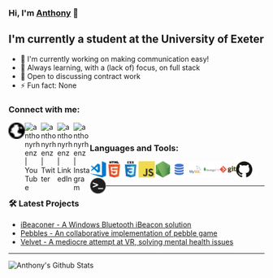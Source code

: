### Hi, I'm [Anthony][website] 👋

## I'm currently a student at the University of Exeter
- 🔭 I'm currently working on making communication easy!
- 🌱 Always learning, with a (lack of) focus, on full stack
- 📝 Open to discussing contract work
- ⚡ Fun fact: None

### Connect with me:

[<img align="left" alt="rhe.nz" width="32px" src="https://raw.githubusercontent.com/iconic/open-iconic/master/svg/globe.svg" />][website]
[<img align="left" alt="anthonyrhenz | YouTube" width="32px" src="https://cdn.jsdelivr.net/npm/simple-icons@v3/icons/youtube.svg" />][youtube]
[<img align="left" alt="anthonyrhenz | Twitter" width="32px" src="https://cdn.jsdelivr.net/npm/simple-icons@v3/icons/twitter.svg" />][twitter]
[<img align="left" alt="anthonyrhenz | LinkedIn" width="32px" src="https://cdn.jsdelivr.net/npm/simple-icons@v3/icons/linkedin.svg" />][linkedin]
[<img align="left" alt="anthonyrhenz | Instagram" width="32px" src="https://cdn.jsdelivr.net/npm/simple-icons@v3/icons/instagram.svg" />][instagram]

<br />

### Languages and Tools:

[<img align="left" alt="Visual Studio Code" width="32px" src="https://raw.githubusercontent.com/github/explore/80688e429a7d4ef2fca1e82350fe8e3517d3494d/topics/visual-studio-code/visual-studio-code.png" />][languagelink]
[<img align="left" alt="HTML5" width="32px" src="https://raw.githubusercontent.com/github/explore/80688e429a7d4ef2fca1e82350fe8e3517d3494d/topics/html/html.png" />][languagelink]
[<img align="left" alt="CSS3" width="32px" src="https://raw.githubusercontent.com/github/explore/80688e429a7d4ef2fca1e82350fe8e3517d3494d/topics/css/css.png" />][languagelink]
[<img align="left" alt="JavaScript" width="32px" src="https://raw.githubusercontent.com/github/explore/80688e429a7d4ef2fca1e82350fe8e3517d3494d/topics/javascript/javascript.png" />][languagelink]
[<img align="left" alt="Node.js" width="32px" src="https://raw.githubusercontent.com/github/explore/80688e429a7d4ef2fca1e82350fe8e3517d3494d/topics/nodejs/nodejs.png" />][languagelink]
[<img align="left" alt="SQL" width="32px" src="https://raw.githubusercontent.com/github/explore/80688e429a7d4ef2fca1e82350fe8e3517d3494d/topics/sql/sql.png" />][languagelink]
[<img align="left" alt="MySQL" width="32px" src="https://raw.githubusercontent.com/github/explore/80688e429a7d4ef2fca1e82350fe8e3517d3494d/topics/mysql/mysql.png" />][languagelink]
[<img align="left" alt="MongoDB" width="32px" src="https://raw.githubusercontent.com/github/explore/80688e429a7d4ef2fca1e82350fe8e3517d3494d/topics/mongodb/mongodb.png" />][languagelink]
[<img align="left" alt="Git" width="32px" src="https://raw.githubusercontent.com/github/explore/80688e429a7d4ef2fca1e82350fe8e3517d3494d/topics/git/git.png" />][languagelink]
[<img align="left" alt="GitHub" width="32px" src="https://raw.githubusercontent.com/github/explore/78df643247d429f6cc873026c0622819ad797942/topics/github/github.png" />][languagelink]
[<img align="left" alt="HTML5" width="32px" src="https://raw.githubusercontent.com/github/explore/80688e429a7d4ef2fca1e82350fe8e3517d3494d/topics/terminal/terminal.png" />][languagelink]

<br />
<br />

---

### 🛠 Latest Projects
- [iBeaconer - A Windows Bluetooth iBeacon solution](https://github.com/anthonyrhenz/iBeaconer)
- [Pebbles - An collaborative implementation of pebble game](https://github.com/anthonyrhenz/Pebbles)
- [Velvet - A mediocre attempt at VR, solving mental health issues](https://github.com/anthonyrhenz/velvet)

---

<img align="left" alt="Anthony's Github Stats" src="https://github-readme-stats.codestackr.vercel.app/api?username=anthonyrhenz&show_icons=true&hide_border=true" />

[website]: http://rhe.nz/
[twitter]: https://twitter.com/dannydehaze
[youtube]: https://www.youtube.com/channel/UCNwp5Rnnm3kUhSs9EVyOoSg
[instagram]: https://www.instagram.com/anthonyrhenz/
[linkedin]: https://www.linkedin.com/in/anthony-rhenz-bennett/
[languagelink]: #

<!-- LloydTao was here 16/09/2020 -->
